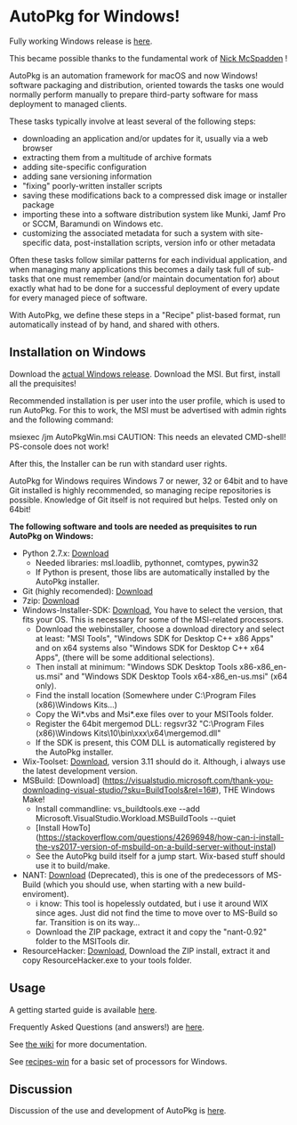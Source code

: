 AutoPkg for Windows!
====================

Fully working Windows release is [here](https://github.com/NickETH/autopkg/releases).

This became possible thanks to the fundamental work of [Nick McSpadden](https://github.com/nmcspadden/autopkg/tree/win) !

AutoPkg is an automation framework for macOS and now Windows! software packaging and distribution, oriented towards the tasks one would normally perform manually to prepare third-party software for mass deployment to managed clients.

These tasks typically involve at least several of the following steps:

* downloading an application and/or updates for it, usually via a web browser
* extracting them from a multitude of archive formats
* adding site-specific configuration
* adding sane versioning information
* "fixing" poorly-written installer scripts
* saving these modifications back to a compressed disk image or installer package
* importing these into a software distribution system like Munki, Jamf Pro or SCCM, Baramundi on Windows etc.
* customizing the associated metadata for such a system with site-specific data, post-installation scripts, version info or other metadata

Often these tasks follow similar patterns for each individual application, and when managing many applications this becomes a daily task full of sub-tasks that one must remember (and/or maintain documentation for) about exactly what had to be done for a successful deployment of every update for every managed piece of software.

With AutoPkg, we define these steps in a "Recipe" plist-based format, run automatically instead of by hand, and shared with others.


Installation on Windows
-----------------------

Download the [actual Windows release](https://github.com/NickETH/autopkg/releases).  Download the MSI.
But first, install all the prequisites!

Recommended installation is per user into the user profile, which is used to run AutoPkg. For this to work, the MSI must be advertised with admin rights and the following command:

msiexec /jm AutoPkgWin.msi
CAUTION: This needs an elevated CMD-shell! PS-console does not work!

After this, the Installer can be run with standard user rights.

AutoPkg for Windows requires Windows 7 or newer, 32 or 64bit and to have Git installed is highly recommended, so managing recipe repositories is possible. Knowledge of Git itself is not required but helps.
Tested only on 64bit!

**The following software and tools are needed as prequisites to run AutoPkg on Windows:**

* Python 2.7.x: [Download](https://www.python.org/downloads/release/python-2718/)
  * Needed libraries: msl.loadlib, pythonnet, comtypes, pywin32
  * If Python is present, those libs are automatically installed by the AutoPkg installer.
* Git (highly recomended): [Download](https://git-scm.com/download/win)
* 7zip: [Download](https://www.7-zip.org/)
* Windows-Installer-SDK: [Download](https://developer.microsoft.com/en-us/windows/downloads/sdk-archive), You have to select the version, that fits your OS. This is necessary for some of the MSI-related processors.
  * Download the webinstaller, choose a download directory and select at least: "MSI Tools", "Windows SDK for Desktop C++ x86 Apps" and on x64 systems also "Windows SDK for Desktop C++ x64 Apps", (there will be some additional selections).
  * Then install at minimum: "Windows SDK Desktop Tools x86-x86_en-us.msi" and "Windows SDK Desktop Tools x64-x86_en-us.msi" (x64 only).
  * Find the install location (Somewhere under C:\Program Files (x86)\Windows Kits\...)
  * Copy the Wi*.vbs and Msi*.exe files over to your MSITools folder.
  * Register the 64bit mergemod DLL: regsvr32 "C:\Program Files (x86)\Windows Kits\10\bin\xxx\x64\mergemod.dll"
  * If the SDK is present, this COM DLL is automatically registered by the AutoPkg installer.
* Wix-Toolset: [Download](https://wixtoolset.org/releases/), version 3.11 should do it. Although, i always use the latest development version.
* MSBuild: [Download] (https://visualstudio.microsoft.com/thank-you-downloading-visual-studio/?sku=BuildTools&rel=16#), THE Windows Make!
  * Install commandline: vs_buildtools.exe --add Microsoft.VisualStudio.Workload.MSBuildTools --quiet
  * [Install HowTo] (https://stackoverflow.com/questions/42696948/how-can-i-install-the-vs2017-version-of-msbuild-on-a-build-server-without-instal)
  * See the AutoPkg build itself for a jump start. Wix-based stuff should use it to build/make.
* NANT: [Download](http://nant.sourceforge.net/) (Deprecated), this is one of the predecessors of MS-Build (which you should use, when starting with a new build-enviroment).
  * i know: This tool is hopelessly outdated, but i use it around WIX since ages. Just did not find the time to move over to MS-Build so far. Transition is on its way...
  * Download the ZIP package, extract it and copy the "nant-0.92" folder to the MSITools dir.
* ResourceHacker: [Download](http://www.angusj.com/resourcehacker/#download), Download the ZIP install, extract it and copy ResourceHacker.exe to your tools folder.


Usage
-----

A getting started guide is available [here](https://github.com/autopkg/autopkg/wiki/Getting-Started).

Frequently Asked Questions (and answers!) are [here](https://github.com/autopkg/autopkg/wiki/FAQ).

See [the wiki](https://github.com/autopkg/autopkg/wiki) for more documentation.

See [recipes-win](https://github.com/NickETH/recipes-win/tree/master/SharedProcessors) for a basic set of processors for Windows.

Discussion
----------

Discussion of the use and development of AutoPkg is [here](http://groups.google.com/group/autopkg-discuss).
